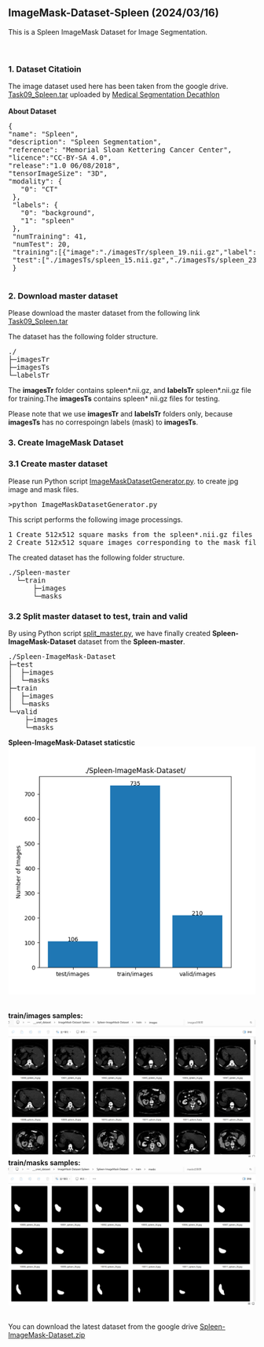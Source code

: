 <h2>ImageMask-Dataset-Spleen (2024/03/16)</h2>
This is a Spleen ImageMask Dataset for Image Segmentation.<br>  
<br>

<br>

<h3>1. Dataset Citatioin</h3>

The image dataset used here has been taken from the google drive.<br>
<a href="https://drive.google.com/file/d/1jzeNU1EKnK81PyTsrx0ujfNl-t0Jo8uE/view?usp=drive_link">Task09_Spleen.tar</a>
uploaded by 
<a href="http://medicaldecathlon.com/">Medical Segmentation Decathlon</a>
<br>
<br>
<b>About Dataset</b>
<pre>
{ 
"name": "Spleen", 
"description": "Spleen Segmentation",
"reference": "Memorial Sloan Kettering Cancer Center",
"licence":"CC-BY-SA 4.0",
"release":"1.0 06/08/2018",
"tensorImageSize": "3D",
"modality": { 
   "0": "CT"
 }, 
 "labels": { 
   "0": "background", 
   "1": "spleen"
 }, 
 "numTraining": 41, 
 "numTest": 20,
 "training":[{"image":"./imagesTr/spleen_19.nii.gz","label":"./labelsTr/spleen_19.nii.gz"},{"image":"./imagesTr/spleen_31.nii.gz","label":"./labelsTr/spleen_31.nii.gz"},{"image":"./imagesTr/spleen_52.nii.gz","label":"./labelsTr/spleen_52.nii.gz"},{"image":"./imagesTr/spleen_40.nii.gz","label":"./labelsTr/spleen_40.nii.gz"},{"image":"./imagesTr/spleen_3.nii.gz","label":"./labelsTr/spleen_3.nii.gz"},{"image":"./imagesTr/spleen_17.nii.gz","label":"./labelsTr/spleen_17.nii.gz"},{"image":"./imagesTr/spleen_21.nii.gz","label":"./labelsTr/spleen_21.nii.gz"},{"image":"./imagesTr/spleen_33.nii.gz","label":"./labelsTr/spleen_33.nii.gz"},{"image":"./imagesTr/spleen_9.nii.gz","label":"./labelsTr/spleen_9.nii.gz"},{"image":"./imagesTr/spleen_29.nii.gz","label":"./labelsTr/spleen_29.nii.gz"},{"image":"./imagesTr/spleen_46.nii.gz","label":"./labelsTr/spleen_46.nii.gz"},{"image":"./imagesTr/spleen_25.nii.gz","label":"./labelsTr/spleen_25.nii.gz"},{"image":"./imagesTr/spleen_13.nii.gz","label":"./labelsTr/spleen_13.nii.gz"},{"image":"./imagesTr/spleen_62.nii.gz","label":"./labelsTr/spleen_62.nii.gz"},{"image":"./imagesTr/spleen_27.nii.gz","label":"./labelsTr/spleen_27.nii.gz"},{"image":"./imagesTr/spleen_44.nii.gz","label":"./labelsTr/spleen_44.nii.gz"},{"image":"./imagesTr/spleen_56.nii.gz","label":"./labelsTr/spleen_56.nii.gz"},{"image":"./imagesTr/spleen_60.nii.gz","label":"./labelsTr/spleen_60.nii.gz"},{"image":"./imagesTr/spleen_2.nii.gz","label":"./labelsTr/spleen_2.nii.gz"},{"image":"./imagesTr/spleen_53.nii.gz","label":"./labelsTr/spleen_53.nii.gz"},{"image":"./imagesTr/spleen_41.nii.gz","label":"./labelsTr/spleen_41.nii.gz"},{"image":"./imagesTr/spleen_22.nii.gz","label":"./labelsTr/spleen_22.nii.gz"},{"image":"./imagesTr/spleen_14.nii.gz","label":"./labelsTr/spleen_14.nii.gz"},{"image":"./imagesTr/spleen_18.nii.gz","label":"./labelsTr/spleen_18.nii.gz"},{"image":"./imagesTr/spleen_20.nii.gz","label":"./labelsTr/spleen_20.nii.gz"},{"image":"./imagesTr/spleen_32.nii.gz","label":"./labelsTr/spleen_32.nii.gz"},{"image":"./imagesTr/spleen_16.nii.gz","label":"./labelsTr/spleen_16.nii.gz"},{"image":"./imagesTr/spleen_12.nii.gz","label":"./labelsTr/spleen_12.nii.gz"},{"image":"./imagesTr/spleen_63.nii.gz","label":"./labelsTr/spleen_63.nii.gz"},{"image":"./imagesTr/spleen_28.nii.gz","label":"./labelsTr/spleen_28.nii.gz"},{"image":"./imagesTr/spleen_24.nii.gz","label":"./labelsTr/spleen_24.nii.gz"},{"image":"./imagesTr/spleen_59.nii.gz","label":"./labelsTr/spleen_59.nii.gz"},{"image":"./imagesTr/spleen_47.nii.gz","label":"./labelsTr/spleen_47.nii.gz"},{"image":"./imagesTr/spleen_8.nii.gz","label":"./labelsTr/spleen_8.nii.gz"},{"image":"./imagesTr/spleen_6.nii.gz","label":"./labelsTr/spleen_6.nii.gz"},{"image":"./imagesTr/spleen_61.nii.gz","label":"./labelsTr/spleen_61.nii.gz"},{"image":"./imagesTr/spleen_10.nii.gz","label":"./labelsTr/spleen_10.nii.gz"},{"image":"./imagesTr/spleen_38.nii.gz","label":"./labelsTr/spleen_38.nii.gz"},{"image":"./imagesTr/spleen_45.nii.gz","label":"./labelsTr/spleen_45.nii.gz"},{"image":"./imagesTr/spleen_26.nii.gz","label":"./labelsTr/spleen_26.nii.gz"},{"image":"./imagesTr/spleen_49.nii.gz","label":"./labelsTr/spleen_49.nii.gz"}],
 "test":["./imagesTs/spleen_15.nii.gz","./imagesTs/spleen_23.nii.gz","./imagesTs/spleen_1.nii.gz","./imagesTs/spleen_42.nii.gz","./imagesTs/spleen_50.nii.gz","./imagesTs/spleen_54.nii.gz","./imagesTs/spleen_37.nii.gz","./imagesTs/spleen_58.nii.gz","./imagesTs/spleen_39.nii.gz","./imagesTs/spleen_48.nii.gz","./imagesTs/spleen_35.nii.gz","./imagesTs/spleen_11.nii.gz","./imagesTs/spleen_7.nii.gz","./imagesTs/spleen_30.nii.gz","./imagesTs/spleen_43.nii.gz","./imagesTs/spleen_51.nii.gz","./imagesTs/spleen_36.nii.gz","./imagesTs/spleen_55.nii.gz","./imagesTs/spleen_57.nii.gz","./imagesTs/spleen_34.nii.gz"]
 }

</pre>
<h3>
2. Download master dataset
</h3>
Please download the master dataset from the following link 
<a href="https://drive.google.com/file/d/1jzeNU1EKnK81PyTsrx0ujfNl-t0Jo8uE/view?usp=drive_link">Task09_Spleen.tar</a>

The dataset has the following folder structure.<br>
<pre>
./
├─imagesTr
├─imagesTs
└─labelsTr
</pre>
The <b>imagesTr</b> folder contains spleen*.nii.gz, and <b>labelsTr</b> spleen*.nii.gz file for training.The <b>imagesTs</b> contains 
spleen* nii.gz files for testing.<br> 

Please note that we use <b>imagesTr</b> and <b>labelsTr</b> folders only, because <b>imagesTs</b> has no correspoingn labels (mask) to <b>imagesTs</b>. 
<h3>
3. Create ImageMask Dataset
</h3>
<h3>
3.1 Create master dataset
</h3>
Please run Python script <a href="./generator/ImageMaskDatasetGenerator.py">ImageMaskDatasetGenerator.py</a>.
to create jpg image and mask files.<br>
<pre>
>python ImageMaskDatasetGenerator.py
</pre>
This script performs the following image processings.<br>
<pre>
1 Create 512x512 square masks from the spleen*.nii.gz files in labelsTr.
2 Create 512x512 square images corresponding to the mask files from the spleen*.nii.gz files in imagesTr folder.
</pre>
The created <bSpleen-master</b> dataset has the following folder structure.<br>

<pre>
./Spleen-master
  └─train
      ├─images
      └─masks
</pre>


<h3>
3.2 Split master dataset to test, train and valid 
</h3>
By using Python script <a href="./generator/split_master.py">split_master.py</a>,
 we have finally created <b>Spleen-ImageMask-Dataset</b> dataset from the <b>Spleen-master</b>.<br>
<pre>
./Spleen-ImageMask-Dataset
├─test
│  ├─images
│  └─masks
├─train
│  ├─images
│  └─masks
└─valid
    ├─images
    └─masks
</pre>

<b>Spleen-ImageMask-Dataset staticstic</b>
<br>
<img src="./_Spleen-ImageMask-Dataset_.png"><br>

<br>
<b>train/images samples:</b><br>
<img src="./asset/train_sample_images.png" width="1024" height="auto">
<br>
<b>train/masks samples:</b><br>
<img src="./asset/train_sample_masks.png"  width="1024" height="auto">
<br>
<br>

You can download the latest dataset from the google drive 
<a href="https://drive.google.com/file/d/1uFdvbuDOLHhNvgDC8MR9TZalTBrbim3J/view?usp=sharing">
Spleen-ImageMask-Dataset.zip</a> 


